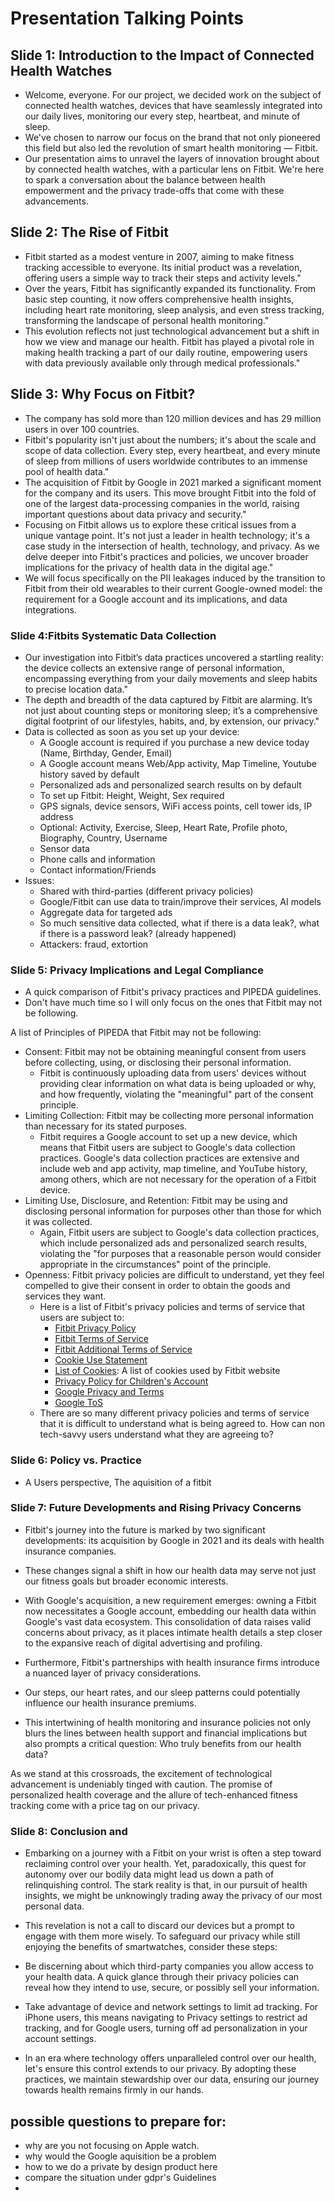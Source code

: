 # Presentation Talking Points

## Slide 1: Introduction to the Impact of Connected Health Watches

- Welcome, everyone. For our project, we decided work on the subject of connected health watches, devices that have seamlessly integrated into our daily lives, monitoring our every step, heartbeat, and minute of sleep.
- We've chosen to narrow our focus on the brand that not only pioneered this field but also led the revolution of smart health monitoring — Fitbit.
- Our presentation aims to unravel the layers of innovation brought about by connected health watches, with a particular lens on Fitbit. We're here to spark a conversation about the balance between health empowerment and the privacy trade-offs that come with these advancements.

## Slide 2: The Rise of Fitbit

- Fitbit started as a modest venture in 2007, aiming to make fitness tracking accessible to everyone. Its initial product was a revelation, offering users a simple way to track their steps and activity levels."
- Over the years, Fitbit has significantly expanded its functionality. From basic step counting, it now offers comprehensive health insights, including heart rate monitoring, sleep analysis, and even stress tracking, transforming the landscape of personal health monitoring."
- This evolution reflects not just technological advancement but a shift in how we view and manage our health. Fitbit has played a pivotal role in making health tracking a part of our daily routine, empowering users with data previously available only through medical professionals."
 

## Slide 3: Why Focus on Fitbit?
- The company has sold more than 120 million devices and has 29 million users in over 100 countries.
- Fitbit's popularity isn't just about the numbers; it's about the scale and scope of data collection. Every step, every heartbeat, and every minute of sleep from millions of users worldwide contributes to an immense pool of health data."
- The acquisition of Fitbit by Google in 2021 marked a significant moment for the company and its users. This move brought Fitbit into the fold of one of the largest data-processing companies in the world, raising important questions about data privacy and security."
- Focusing on Fitbit allows us to explore these critical issues from a unique vantage point. It's not just a leader in health technology; it's a case study in the intersection of health, technology, and privacy. As we delve deeper into Fitbit's practices and policies, we uncover broader implications for the privacy of health data in the digital age."
- We will focus specifically on the PII leakages induced by the transition to Fitbit from their old wearables to their current Google-owned model: the requirement for a Google account and its implications, and data integrations.

### Slide 4:Fitbits Systematic Data Collection
- Our investigation into Fitbit’s data practices uncovered a startling reality: the device collects an extensive range of personal information, encompassing everything from your daily movements and sleep habits to precise location data."
- The depth and breadth of the data captured by Fitbit are alarming. It’s not just about counting steps or monitoring sleep; it’s a comprehensive digital footprint of our lifestyles, habits, and, by extension, our privacy." 
- Data is collected as soon as you set up your device:
    - A Google account is required if you purchase a new device today (Name, Birthday, Gender, Email)
    - A Google account means Web/App activity, Map Timeline, Youtube history saved by default
    - Personalized ads and personalized search results on by default
    - To set up Fitbit: Height, Weight, Sex required
    - GPS signals, device sensors, WiFi access points, cell tower ids, IP address
    - Optional: Activity, Exercise, Sleep, Heart Rate, Profile photo, Biography, Country, Username
    - Sensor data
    - Phone calls and information
    - Contact information/Friends
- Issues:
    - Shared with third-parties (different privacy policies)
    - Google/Fitbit can use data to train/improve their services, AI models
    - Aggregate data for targeted ads
    - So much sensitive data collected, what if there is a data leak?, what if there is a password leak? (already happened)
    - Attackers: fraud, extortion


### Slide 5: Privacy Implications and Legal Compliance

- A quick comparison of Fitbit's privacy practices and PIPEDA guidelines.
- Don't have much time so I will only focus on the ones that Fitbit may not be following.

A list of Principles of PIPEDA that Fitbit may not be following:
- Consent: Fitbit may not be obtaining meaningful consent from users before collecting, using, or disclosing their personal information. 
    - Fitbit is continuously uploading data from users' devices without providing clear information on what data is being uploaded or why, and how frequently, violating the "meaningful" part of the consent principle.
- Limiting Collection: Fitbit may be collecting more personal information than necessary for its stated purposes.
    - Fitbit requires a Google account to set up a new device, which means that Fitbit users are subject to Google's data collection practices. Google's data collection practices are extensive and include web and app activity, map timeline, and YouTube history, among others, which are not necessary for the operation of a Fitbit device.
- Limiting Use, Disclosure, and Retention: Fitbit may be using and disclosing personal information for purposes other than those for which it was collected.
    - Again, Fitbit users are subject to Google's data collection practices, which include personalized ads and personalized search results, violating the "for purposes that a reasonable person would consider appropriate in the circumstances" point of the principle.
- Openness: Fitbit privacy policies are difficult to understand, yet they feel compelled to give their consent in order to obtain the goods and services they want. 
    - Here is a list of Fitbit's privacy policies and terms of service that users are subject to:
        - [Fitbit Privacy Policy](https://www.fitbit.com/global/en-ca/legal/privacy-policy)
        - [Fitbit Terms of Service](https://www.fitbit.com/global/en-ca/legal/terms-of-service)
        - [Fitbit Additional Terms of Service](https://support.google.com/product-documentation/answer/13511576)
        - [Cookie Use Statement](https://www.fitbit.com/global/en-ca/legal/cookie-policy)
        - [List of Cookies](https://www.fitbit.com/global/en-ca/legal/cookie-list): A list of cookies used by Fitbit website
        - [Privacy Policy for Children's Account](https://www.fitbit.com/global/en-ca/legal/kids-privacy-policy)
        - [Google Privacy and Terms](https://policies.google.com/privacy)
        - [Google ToS](https://policies.google.com/terms)
    - There are so many different privacy policies and terms of service that it is difficult to understand what is being agreed to. How can non tech-savvy users understand what they are agreeing to?
### Slide 6: Policy vs. Practice


- A Users perspective, The aquisition of a fitbit 

### Slide 7: Future Developments and Rising Privacy Concerns

- Fitbit's journey into the future is marked by two significant developments: its acquisition by Google in 2021 and its deals with health insurance companies.
-  These changes signal a shift in how our health data may serve not just our fitness goals but broader economic interests. 
- With Google's acquisition, a new requirement emerges: owning a Fitbit now necessitates a Google account, embedding our health data within Google's vast data ecosystem. This consolidation of data raises valid concerns about privacy, as it places intimate health details a step closer to the expansive reach of digital advertising and profiling.

- Furthermore, Fitbit's partnerships with health insurance firms introduce a nuanced layer of privacy considerations. 
- Our steps, our heart rates, and our sleep patterns could potentially influence our health insurance premiums. 
- This intertwining of health monitoring and insurance policies not only blurs the lines between health support and financial implications but also prompts a critical question: Who truly benefits from our health data?

As we stand at this crossroads, the excitement of technological advancement is undeniably tinged with caution. The promise of personalized health coverage and the allure of tech-enhanced fitness tracking come with a price tag on our privacy. 

### Slide 8: Conclusion and 
- Embarking on a journey with a Fitbit on your wrist is often a step toward reclaiming control over your health. Yet, paradoxically, this quest for autonomy over our bodily data might lead us down a path of relinquishing control. The stark reality is that, in our pursuit of health insights, we might be unknowingly trading away the privacy of our most personal data.

- This revelation is not a call to discard our devices but a prompt to engage with them more wisely. To safeguard our privacy while still enjoying the benefits of smartwatches, consider these steps:

- Be discerning about which third-party companies you allow access to your health data. A quick glance through their privacy policies can reveal how they intend to use, secure, or possibly sell your information.
- Take advantage of device and network settings to limit ad tracking. For iPhone users, this means navigating to Privacy settings to restrict ad tracking, and for Google users, turning off ad personalization in your account settings.
- In an era where technology offers unparalleled control over our health, let's ensure this control extends to our privacy. By adopting these practices, we maintain stewardship over our data, ensuring our journey towards health remains firmly in our hands.
## possible questions to prepare for:

- why are you not focusing on Apple watch.
- why would the Google aquisition be a problem
- how to we do a private by design product here
- compare the situation under gdpr's Guidelines
-

